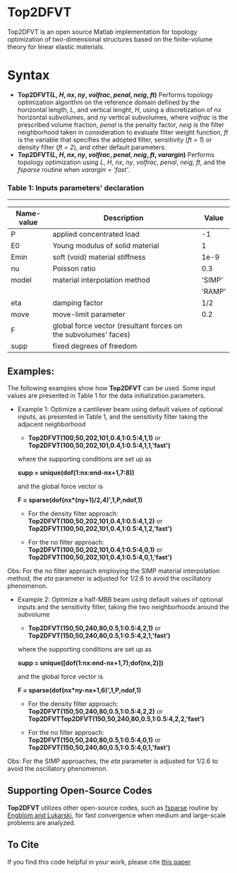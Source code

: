 # Top2DFVT
Top2DFVT is an open source Matlab implementation for topology optimization of two-dimensional structures based on the finite-volume theory for linear elastic materials.

# Syntax

* **Top2DFVT(*L*, *H*, *nx*, *ny*, *volfrac*, *penal*, *neig*, *ft*)** Performs topology optimization algorithm on the reference domain defined by the horizontal length, *L*, and vertical lenght, *H*, using a discretization of *nx* horizontal subvolumes, and *ny* vertical subvolumes, where *volfrac* is the prescribed volume fraction, *penal* is the penalty factor, *neig* is the filter neighborhood taken in consideration to evaluate filter weight function, *ft* is the variable that specifies the adopted filter, sensitivity (*ft = 1*) or density filter (*ft = 2*), and other default parameters.
* **Top2DFVT(*L*, *H*, *nx*, *ny*, *volfrac*, *penal*, *neig*, *ft*, *varargin*)** Performs topology optimization using *L*, *H*, *nx*, *ny*, *volfrac*, *penal*, *neig*, *ft*, and the *fsparse* routine when *varargin = 'fast'*.

 ### Table 1: Inputs parameters' declaration
--------------------------------------------------------------------------------------------------------------------
 |    Name-value     |                      Description          |    Value                          |
 |-------------------|---------------------------------------------------------|-----------------------------------|
 |  P |   applied concentrated load   |           -1                        |
 |  E0     |   Young modulus of solid material                |      1     |
 |  Emin      |    soft (void) material stiffness                         |  1e-9                       |
 |  nu  |  Poisson ratio |          0.3               |
 | model      |  material interpolation method  | 'SIMP'|
 |                   |                                                         | 'RAMP'|
 |  eta     |   damping factor | 1/2|
 |  move             |  move-limit parameter      | 0.2|
 |  F      |  global force vector (resultant forces on the subvolumes' faces)          | |
 |  supp      |  fixed degrees of freedom    | |
 
 ## Examples:

The following examples show how **Top2DFVT** can be used. Some input values are presented in Table 1 for the data initialization parameters.

  *  Example 1:
    Optimize a cantilever beam using default values of optional inputs, as presented in Table 1, and the sensitivity filter taking the adjacent neighborhood

     - **Top2DFVT(100,50,202,101,0.4,1:0.5:4,1,1)** or **Top2DFVT(100,50,202,101,0.4,1:0.5:4,1,1,'fast')**
     
     where the supporting conditions are set up as
     
     **supp = unique(dof(1:nx:end-nx+1,7:8))**
     
     and the global force vector is
     
     **F = sparse(dof(nx\*(ny+1)/2,4)',1,P,ndof,1)**
     
     - For the density filter approach: **Top2DFVT(100,50,202,101,0.4,1:0.5:4,1,2)** or **Top2DFVT(100,50,202,101,0.4,1:0.5:4,1,2,'fast')**
     
     - For the no filter approach: **Top2DFVT(100,50,202,101,0.4,1:0.5:4,0,1)** or **Top2DFVT(100,50,202,101,0.4,1:0.5:4,0,1,'fast')**

Obs: For the no filter approach employing the SIMP material interpolation method, the *eta* parameter is adjusted for 1/2.6 to avoid the oscillatory phenomenon.

  *  Example 2:
     Optimize a half-MBB beam using default values of optional inputs and the sensitivity filter, taking the two neighborhoods around the subvolume

     - **Top2DFVT(150,50,240,80,0.5,1:0.5:4,2,1)** or **Top2DFVT(150,50,240,80,0.5,1:0.5:4,2,1,'fast')**
     
     where the supporting conditions are set up as
     
     **supp = unique([dof(1:nx:end-nx+1,7);dof(nx,2)])**
     
     and the global force vector is
     
     **F = sparse(dof(nx\*ny-nx+1,6)',1,P,ndof,1)**
     
     - For the density filter approach: **Top2DFVT(150,50,240,80,0.5,1:0.5:4,2,2)** or **Top2DFVTTop2DFVT(150,50,240,80,0.5,1:0.5:4,2,2,'fast')**
     
     - For the no filter approach: **Top2DFVT(150,50,240,80,0.5,1:0.5:4,0,1)** or **Top2DFVT(150,50,240,80,0.5,1:0.5:4,0,1,'fast')**

Obs: For the SIMP approaches, the *eta* parameter is adjusted for 1/2.6 to avoid the oscillatory phenomenon.

## Supporting Open-Source Codes
**Top2DFVT** utilizes other open-source codes, such as [fsparse](https://github.com/stefanengblom/stenglib.git) routine by
[Engblom and Lukarski](https://doi.org/10.1016/j.parco.2016.04.001), for fast convergence when medium and large-scale problems are analyzed.

## To Cite
If you find this code helpful in your work, please cite [this paper](https://doi.org/10.1016/j.mechrescom.2020.103581)
